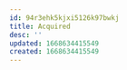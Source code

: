 ```yaml
---
id: 94r3ehk5kjxi5126k97bwkj
title: Acquired
desc: ''
updated: 1668634415549
created: 1668634415549
---
```

